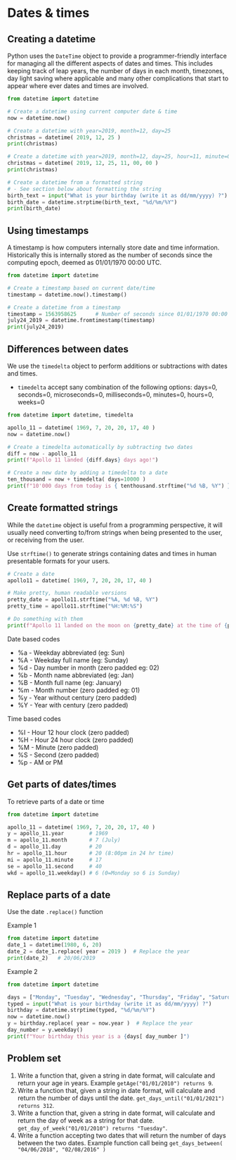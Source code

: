 # Dates & times

## Creating a datetime

Python uses the `DateTime` object to provide a programmer-friendly interface for managing all the different aspects of dates and times. This includes keeping track of leap years, the number of days in each month, timezones, day light saving where applicable and many other complications that start to appear where ever dates and times are involved.

```python
from datetime import datetime

# Create a datetime using current computer date & time
now = datetime.now()

# Create a datetime with year=2019, month=12, day=25
christmas = datetime( 2019, 12, 25 )
print(christmas)

# Create a datetime with year=2019, month=12, day=25, hour=11, minute=00, seconds=00
christmas = datetime( 2019, 12, 25, 11, 00, 00 )
print(christmas)

# Create a datetime from a formatted string
# - See section below about formatting the string
birth_text = input("What is your birthday (write it as dd/mm/yyyy) ?")
birth_date = datetime.strptime(birth_text, "%d/%m/%Y")
print(birth_date)
```

## Using timestamps

A timestamp is how computers internally store date and time information. Historically this is internally stored as the number of seconds since the computing epoch, deemed as 01/01/1970 00:00 UTC.

```python
from datetime import datetime

# Create a timestamp based on current date/time
timestamp = datetime.now().timestamp()

# Create a datetime from a timestamp
timestamp = 1563958625      # Number of seconds since 01/01/1970 00:00 UTC
july24_2019 = datetime.fromtimestamp(timestamp)
print(july24_2019)
```

## Differences between dates

We use the `timedelta` object to perform additions or subtractions with dates and times.

* `timedelta` accept sany combination of the following options: days=0, seconds=0, microseconds=0, milliseconds=0, minutes=0, hours=0, weeks=0

```python
from datetime import datetime, timedelta

apollo_11 = datetime( 1969, 7, 20, 20, 17, 40 )
now = datetime.now()

# Create a timedelta automatically by subtracting two dates
diff = now - apollo_11
print(f"Apollo 11 landed {diff.days} days ago!")

# Create a new date by adding a timedelta to a date
ten_thousand = now + timedelta( days=10000 )
print(f"10'000 days from today is { tenthousand.strftime("%d %B, %Y") }")
```

## Create formatted strings

While the `datetime` object is useful from a programming perspective, it will usually need converting to/from strings when being presented to the user, or receiving from the user.

Use `strftime()` to generate strings containing dates and times in human presentable formats for your users.

```python
# Create a date
apollo11 = datetime( 1969, 7, 20, 20, 17, 40 )

# Make pretty, human readable versions
pretty_date = apollo11.strftime("%A, %d %B, %Y")
pretty_time = apollo11.strftime("%H:%M:%S")

# Do something with them
print(f"Apollo 11 landed on the moon on {pretty_date} at the time of {pretty_time}")
```

Date based codes

* %a - Weekday abbreviated (eg: Sun)
* %A - Weekday full name (eg: Sunday)
* %d - Day number in month (zero padded eg: 02)
* %b - Month name abbreviated (eg: Jan)
* %B - Month full name (eg: January)
* %m - Month number (zero padded eg: 01)
* %y - Year without century (zero padded)
* %Y - Year with century (zero padded)

Time based codes

* %I - Hour 12 hour clock (zero padded)
* %H - Hour 24 hour clock (zero padded)
* %M - Minute (zero padded)
* %S - Second (zero padded)
* %p - AM or PM


## Get parts of dates/times

To retrieve parts of a date or time

```python
from datetime import datetime

apollo_11 = datetime( 1969, 7, 20, 20, 17, 40 )
y = apollo_11.year        # 1969
m = apollo_11.month       # 7 (July)
d = apollo_11.day         # 20
hr = apollo_11.hour       # 20 (8:00pm in 24 hr time)
mi = apollo_11.minute     # 17
se = apollo_11.second     # 40
wkd = apollo_11.weekday() # 6 (0=Monday so 6 is Sunday)
```

## Replace parts of a date

Use the date `.replace()` function

Example 1

```python
from datetime import datetime
date_1 = datetime(1980, 6, 20)
date_2 = date_1.replace( year = 2019 )  # Replace the year
print(date_2)   # 20/06/2019
```

Example 2

```python
from datetime import datetime

days = ["Monday", "Tuesday", "Wednesday", "Thursday", "Friday", "Saturday", "Sunday"]
typed = input("What is your birthday (write it as dd/mm/yyyy) ?")
birthday = datetime.strptime(typed, "%d/%m/%Y")
now = datetime.now()
y = birthday.replace( year = now.year )  # Replace the year
day_number = y.weekday()
print(f"Your birthday this year is a {days[ day_number ]")
```

## Problem set

1. Write a function that, given a string in date format, will calculate and return your age in years. Example `getAge("01/01/2010") returns 9`.
2. Write a function that, given a string in date format, will calculate and return the number of days until the date. `get_days_until("01/01/2021") returns 312`.
3. Write a function that, given a string in date format, will calculate and return the day of week as a string for that date. `get_day_of_week("01/01/2010") returns "Tuesday"`.
4. Write a function accepting two dates that will return the number of days between the two dates. Example function call being `get_days_between( "04/06/2018", "02/08/2016" )`


